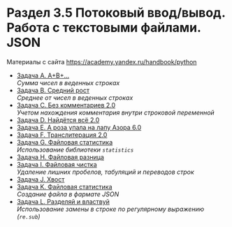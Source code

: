 # Раздел 3.5 Потоковый ввод/вывод. Работа с текстовыми файлами. JSON

Материалы с сайта https://academy.yandex.ru/handbook/python

- [Задача A. A+B+...](a.py)  
    *Сумма чисел в веденных строках* 
- [Задача B. Средний рост](b.py)  
    *Среднее от чисел в веденных строках* 
- [Задача C. Без комментариев 2.0](c.py)  
    *Учетом нахождения комментария внутри строковой переменной* 
- [Задача D. Найдётся всё 2.0](d.py)  
- [Задача E. А роза упала на лапу Азора 6.0](e.py)  
- [Задача F. Транслитерация 2.0](f.py)  
- [Задача G. Файловая статистика](g.py)  
    *Использование библиотеки `statistics`* 
- [Задача H. Файловая разница](h.py)  
- [Задача I. Файловая чистка](i.py)  
    *Удаление лишних пробелов, табуляций и переводов строк*
- [Задача J. Хвост](j.py)  
- [Задача K. Файловая статистика](k.py)  
    *Создание файла в фармате JSON* 
- [Задача L. Разделяй и властвуй](l.py)  
    *Использование замены в строке по регулярному выражению (`re.sub`)* 
